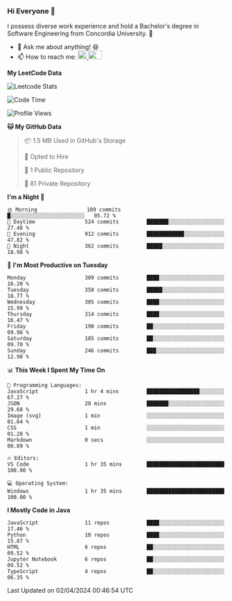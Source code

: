 ### Hi Everyone 👋
I possess diverse work experience and hold a Bachelor's degree in Software Engineering from Concordia University. 🏫

- 💬 Ask me about anything! 😄
- 📫 How to reach me: <a href="https://www.linkedin.com/in/siu-tong-ye/" target="_blank"> <img width="20px" width="32" src="https://cdn.jsdelivr.net/npm/simple-icons@v3/icons/linkedin.svg" /> </a> <a href="mailto:SiuTongYe@gmail.com" target="_blank"> <img height="20" width="32" src="https://cdn.jsdelivr.net/npm/simple-icons@v3/icons/gmail.svg" /> </a>

**My LeetCode Data** 

![Leetcode Stats](https://leetcard.jacoblin.cool/Siu_Ye)

<!--START_SECTION:waka-->
![Code Time](http://img.shields.io/badge/Code%20Time-284%20hrs%2057%20mins-blue)

![Profile Views](http://img.shields.io/badge/Profile%20Views-2-blue)

**🐱 My GitHub Data** 

> 📦 1.5 MB Used in GitHub's Storage 
 > 
> 💼 Opted to Hire
 > 
> 📜 1 Public Repository 
 > 
> 🔑 81 Private Repository 
 > 
**I'm a Night 🦉** 

```text
🌞 Morning                109 commits         █░░░░░░░░░░░░░░░░░░░░░░░░   05.72 % 
🌆 Daytime                524 commits         ███████░░░░░░░░░░░░░░░░░░   27.48 % 
🌃 Evening                912 commits         ████████████░░░░░░░░░░░░░   47.82 % 
🌙 Night                  362 commits         █████░░░░░░░░░░░░░░░░░░░░   18.98 % 
```
📅 **I'm Most Productive on Tuesday** 

```text
Monday                   309 commits         ████░░░░░░░░░░░░░░░░░░░░░   16.20 % 
Tuesday                  358 commits         █████░░░░░░░░░░░░░░░░░░░░   18.77 % 
Wednesday                305 commits         ████░░░░░░░░░░░░░░░░░░░░░   15.99 % 
Thursday                 314 commits         ████░░░░░░░░░░░░░░░░░░░░░   16.47 % 
Friday                   190 commits         ██░░░░░░░░░░░░░░░░░░░░░░░   09.96 % 
Saturday                 185 commits         ██░░░░░░░░░░░░░░░░░░░░░░░   09.70 % 
Sunday                   246 commits         ███░░░░░░░░░░░░░░░░░░░░░░   12.90 % 
```


📊 **This Week I Spent My Time On** 

```text
💬 Programming Languages: 
JavaScript               1 hr 4 mins         █████████████████░░░░░░░░   67.27 % 
JSON                     28 mins             ███████░░░░░░░░░░░░░░░░░░   29.68 % 
Image (svg)              1 min               ░░░░░░░░░░░░░░░░░░░░░░░░░   01.64 % 
CSS                      1 min               ░░░░░░░░░░░░░░░░░░░░░░░░░   01.28 % 
Markdown                 0 secs              ░░░░░░░░░░░░░░░░░░░░░░░░░   00.09 % 

🔥 Editors: 
VS Code                  1 hr 35 mins        █████████████████████████   100.00 % 

💻 Operating System: 
Windows                  1 hr 35 mins        █████████████████████████   100.00 % 
```

**I Mostly Code in Java** 

```text
JavaScript               11 repos            ████░░░░░░░░░░░░░░░░░░░░░   17.46 % 
Python                   10 repos            ████░░░░░░░░░░░░░░░░░░░░░   15.87 % 
HTML                     6 repos             ██░░░░░░░░░░░░░░░░░░░░░░░   09.52 % 
Jupyter Notebook         6 repos             ██░░░░░░░░░░░░░░░░░░░░░░░   09.52 % 
TypeScript               4 repos             ██░░░░░░░░░░░░░░░░░░░░░░░   06.35 % 
```




 Last Updated on 02/04/2024 00:46:54 UTC
<!--END_SECTION:waka-->
